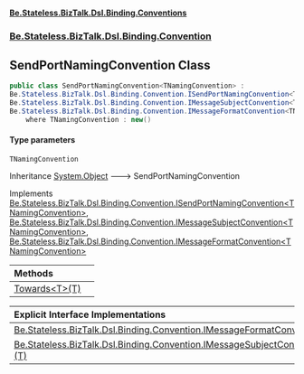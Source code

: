 #### [Be.Stateless.BizTalk.Dsl.Binding.Conventions](README.md 'README')
### [Be.Stateless.BizTalk.Dsl.Binding.Convention](Be.Stateless.BizTalk.Dsl.Binding.Convention.md 'Be.Stateless.BizTalk.Dsl.Binding.Convention')

## SendPortNamingConvention<TNamingConvention> Class

```csharp
public class SendPortNamingConvention<TNamingConvention> :
Be.Stateless.BizTalk.Dsl.Binding.Convention.ISendPortNamingConvention<TNamingConvention>,
Be.Stateless.BizTalk.Dsl.Binding.Convention.IMessageSubjectConvention<TNamingConvention>,
Be.Stateless.BizTalk.Dsl.Binding.Convention.IMessageFormatConvention<TNamingConvention>
    where TNamingConvention : new()
```
#### Type parameters

<a name='Be.Stateless.BizTalk.Dsl.Binding.Convention.SendPortNamingConvention_TNamingConvention_.TNamingConvention'></a>

`TNamingConvention`

Inheritance [System.Object](https://docs.microsoft.com/en-us/dotnet/api/System.Object 'System.Object') &#129106; SendPortNamingConvention<TNamingConvention>

Implements [Be.Stateless.BizTalk.Dsl.Binding.Convention.ISendPortNamingConvention&lt;](ISendPortNamingConvention_TNamingConvention_.md 'Be.Stateless.BizTalk.Dsl.Binding.Convention.ISendPortNamingConvention<TNamingConvention>')[TNamingConvention](SendPortNamingConvention_TNamingConvention_.md#Be.Stateless.BizTalk.Dsl.Binding.Convention.SendPortNamingConvention_TNamingConvention_.TNamingConvention 'Be.Stateless.BizTalk.Dsl.Binding.Convention.SendPortNamingConvention<TNamingConvention>.TNamingConvention')[&gt;](ISendPortNamingConvention_TNamingConvention_.md 'Be.Stateless.BizTalk.Dsl.Binding.Convention.ISendPortNamingConvention<TNamingConvention>'), [Be.Stateless.BizTalk.Dsl.Binding.Convention.IMessageSubjectConvention&lt;](IMessageSubjectConvention_TNamingConvention_.md 'Be.Stateless.BizTalk.Dsl.Binding.Convention.IMessageSubjectConvention<TNamingConvention>')[TNamingConvention](SendPortNamingConvention_TNamingConvention_.md#Be.Stateless.BizTalk.Dsl.Binding.Convention.SendPortNamingConvention_TNamingConvention_.TNamingConvention 'Be.Stateless.BizTalk.Dsl.Binding.Convention.SendPortNamingConvention<TNamingConvention>.TNamingConvention')[&gt;](IMessageSubjectConvention_TNamingConvention_.md 'Be.Stateless.BizTalk.Dsl.Binding.Convention.IMessageSubjectConvention<TNamingConvention>'), [Be.Stateless.BizTalk.Dsl.Binding.Convention.IMessageFormatConvention&lt;](IMessageFormatConvention_TNamingConvention_.md 'Be.Stateless.BizTalk.Dsl.Binding.Convention.IMessageFormatConvention<TNamingConvention>')[TNamingConvention](SendPortNamingConvention_TNamingConvention_.md#Be.Stateless.BizTalk.Dsl.Binding.Convention.SendPortNamingConvention_TNamingConvention_.TNamingConvention 'Be.Stateless.BizTalk.Dsl.Binding.Convention.SendPortNamingConvention<TNamingConvention>.TNamingConvention')[&gt;](IMessageFormatConvention_TNamingConvention_.md 'Be.Stateless.BizTalk.Dsl.Binding.Convention.IMessageFormatConvention<TNamingConvention>')

| Methods | |
| :--- | :--- |
| [Towards&lt;T&gt;(T)](SendPortNamingConvention_TNamingConvention_.Towards_T_(T).md 'Be.Stateless.BizTalk.Dsl.Binding.Convention.SendPortNamingConvention<TNamingConvention>.Towards<T>(T)') | |

| Explicit Interface Implementations | |
| :--- | :--- |
| [Be.Stateless.BizTalk.Dsl.Binding.Convention.IMessageFormatConvention&lt;TNamingConvention&gt;.FormattedAs](SendPortNamingConvention_TNamingConvention_.Be.Stateless.BizTalk.Dsl.Binding.Convention.IMessageFormatConvention_TNamingConvention_.FormattedAs.md 'Be.Stateless.BizTalk.Dsl.Binding.Convention.SendPortNamingConvention<TNamingConvention>.Be.Stateless.BizTalk.Dsl.Binding.Convention.IMessageFormatConvention<TNamingConvention>.FormattedAs') | |
| [Be.Stateless.BizTalk.Dsl.Binding.Convention.IMessageSubjectConvention&lt;TNamingConvention&gt;.About&lt;T&gt;(T)](SendPortNamingConvention_TNamingConvention_.Be.Stateless.BizTalk.Dsl.Binding.Convention.IMessageSubjectConvention_TNamingConvention_.About_T_(T).md 'Be.Stateless.BizTalk.Dsl.Binding.Convention.SendPortNamingConvention<TNamingConvention>.Be.Stateless.BizTalk.Dsl.Binding.Convention.IMessageSubjectConvention<TNamingConvention>.About<T>(T)') | |
